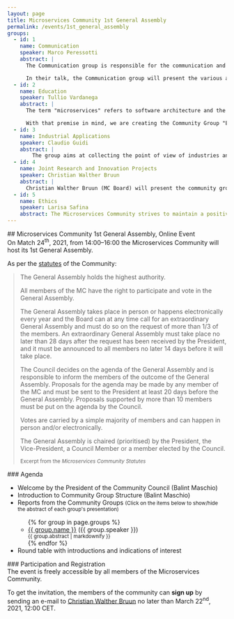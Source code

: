```yaml
---
layout: page
title: Microservices Community 1st General Assembly
permalink: /events/1st_general_assembly
groups:
  - id: 1
    name: Communication
    speaker: Marco Peressotti
    abstract: |
      The Communication group is responsible for the communication and branding aspects of the Microservices Community (MC). The tasks of the group involve (i) coordination of the presence of the MC in events organised or endorsed by the MC; (ii) curation of the social media and online presence of the MC; and (iii) maintenance of media assets of the MC.

      In their talk, the Communication group will present the various activities it conducted since the inception of the MC and also give a brief outlook on activities concerning the future outreach of the MC.
  - id: 2
    name: Education
    speaker: Tullio Vardanega
    abstract: |
      The term "microservices" refers to software architecture and the multiple consequent ramifications of it, including (development) process and (governing) technology concerns. Intellectual mastery of the triad "design-process-technology" is crucial to the software engineering profession. As such, it should rank high in the learning outcomes of higher education. The university instructors, however, know full well how difficult it is to devise and actuate instructional designs truly valid to that effect. Ingredients that help bridge the gap include (1) communitarian sharing of learning practices and the lessons learned with them, and (2) collaborative dialogue with industrial practitioners, best placed at measuring the distance between the level of triadic maturity achieved by undergrad and graduate students who enter the profession and what full proficiency in it would require, besides life experience.

      With that premise in mind, we are creating the Community Group "Education", with the initial goal to make progress toward ingredient (1), and the medium-term prospect of broadening action to ingredient (2). The zero-level concrete objective of such a Community Group would be the production of a living collection of learning practices that can be shared and trialled by institutions at large and can be improved by user feedback. A natural by-product of that effort would be the derivation of material worth publishing in reputable academic venues interested in Computer Science Education. The Community Group plans to begin work by June 2021, by regular (monthly to bi-monthly) meetings, initially virtual and then in presence, whether dedicated or opportunistically latched to other events.
  - id: 3
    name: Industrial Applications
    speaker: Claudio Guidi
    abstract: |
        The group aims at collecting the point of view of industries and final users, by identifying critical scenarios and new challenges where the communiy can help in understanding and finding solutions and strategies. Moreover, the group aims at creating a positive network where triggering valueable discussions about the future vision and evolution of microservices and distributed applications in the networked era.
  - id: 4
    name: Joint Research and Innovation Projects
    speaker: Christian Walther Bruun
    abstract: |
      Christian Walther Bruun (MC Board) will present the community group on R&I. The group will work together to identify opportunities to obtain funding aimed at developing joint projects. This will especially be focused on European funds such as Horizon Europe that supports research and innovation activities for companies, universities and organisations interested in developing joint European projects.
  - id: 5
    name: Ethics
    speaker: Larisa Safina
    abstract: The Microservices Community strives to maintain a positive environment, where each participant feels appreciated and respected. However, misunderstandings and disagreements could still happen and the [Ethics Group](https://www.microservices.community/boards-and-groups/#Ethics-Committee) is responsible for their mitigation. The accepted and acceptable behaviors, together with all relevant procedures are formalized in the [Code of Ethics and Conduct](https://www.microservices.community/coc/). Any member of the community, having an issue with someone’s behavior, can report it to the group. All complaints will be taken seriously, kept confidential, and will receive a response.
---
```


<div class="container">
<div class="row">
<div class="col-xs-12" markdown="1">

<div class="section-title" markdown="1">
## Microservices Community 1st General Assembly, Online Event
</div>
On Match 24<sup>th</sup>, 2021, from 14:00&ndash;16:00 the Microservices
Community will host its 1st General Assembly.

As per the [statutes](/statutes) of the Community:

<blockquote class="blockquote" markdown="1" style="margin-left:1em;">
  The General Assembly holds the highest authority.

  All members of the MC have the right to participate and vote in the General Assembly.

  The General Assembly takes place in person or happens electronically every year and the Board can at any time call for an extraordinary General Assembly and must do so on the request of more than 1/3 of the members. An extraordinary General Assembly must take place no later than 28 days after the request has been received by the President, and it must be announced to all members no later 14 days before it will take place.

  The Council decides on the agenda of the General Assembly and is responsible to inform the members of the outcome of the General Assembly. Proposals for the agenda may be made by any member of the MC and must be sent to the President at least 20 days before the General Assembly. Proposals supported by more than 10 members must be put on the agenda by the Council.

  Votes are carried by a simple majority of members and can happen in person and/or electronically.

  The General Assembly is chaired (prioritised) by the President, the Vice-President, a Council Member or a member elected by the Council.

  <small class="text-muted text-right" style="margin-top:2em;" >Excerpt from the <cite title="Source Title">Microservices Community Statutes</cite></small>
</blockquote>

<div class="section-title" markdown="1">
### Agenda
</div>

<ul>
  <li>Welcome by the President of the Community Council (Balint Maschio)</li>
  <li>Introduction to Community Group Structure (Balint Maschio)</li>
  <li>Reports from the Community Groups <small>(Click on the items below to show/hide the abstract of each group's presentation)</small></li>
  <ul>
  {% for group in page.groups %}
  <li>
    <a data-toggle="collapse" href="#abstract-{{ group.id }}" role="button" aria-expanded="false" aria-controls="abstract-{{ group.id }}">{{ group.name }}</a>
    ({{ group.speaker }})
    <div class="collapse" id="abstract-{{ group.id }}"><div class="card card-body"><small>{{ group.abstract | markdownify }}</small></div></div>
  </li>
  {% endfor %}
  </ul>
  <li>Round table with introductions and indications of interest</li>
</ul>

<div class="section-title" markdown="1">
### Participation and Registration
</div>
The event is freely accessible by all members of the Microservices Community.

To get the invitation, the members of the community can **sign up** by sending an e-mail to [Christian Walther Bruun](mailto:cwb@groenbruun.eu) no later than March 22<sup>nd</sup>, 2021, 12:00 CET.

</div>
</div>
</div>